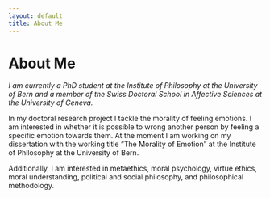 ```yaml
---
layout: default
title: About Me
---
```


# About Me

*I am currently a PhD student at the Institute of Philosophy at the University of Bern and a member of the Swiss Doctoral School in Affective Sciences at the University of Geneva.*

In my doctoral research project I tackle the morality of feeling emotions. I am interested in whether it is possible to wrong another person by feeling a specific emotion towards them. At the moment I am working on my dissertation with the working title “The Morality of Emotion” at the Institute of Philosophy at the University of Bern.

Additionally, I am interested in metaethics, moral psychology, virtue ethics, moral understanding, political and social philosophy, and philosophical methodology.
